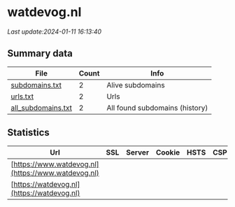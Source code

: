 # watdevog.nl
*Last update:2024-01-11 16:13:40*
## Summary data
| File       | Count | Info |
|------------|-------|------|
|[subdomains.txt](/data/watdevog/subdomains.txt)|2|Alive subdomains|
|[urls.txt](/data/watdevog/urls.txt)|2|Urls|
|[all_subdomains.txt](/data/watdevog/all_subdomains.txt)|2|All found subdomains (history)|
## Statistics
| Url | SSL | Server | Cookie | HSTS | CSP | XFO | XXP | RP | Tech |
|------------|-------|------|------|------|------|------|------|------|------|
|[https://www.watdevog.nl](https://www.watdevog.nl)| | | | | | | |:white_check_mark: | |HSTS| |
|[https://watdevog.nl](https://watdevog.nl)| | | | | | | |:white_check_mark: | |HSTS| |